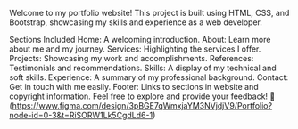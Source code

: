Welcome to my portfolio website! This project is built using HTML, CSS, and Bootstrap, showcasing my skills and experience as a web developer.

Sections Included
Home: A welcoming introduction.
About: Learn more about me and my journey.
Services: Highlighting the services I offer.
Projects: Showcasing my work and accomplishments.
References: Testimonials and recommendations.
Skills: A display of my technical and soft skills.
Experience: A summary of my professional background.
Contact: Get in touch with me easily.
Footer: Links to sections in website and copyright information.
Feel free to explore and provide your feedback! 🚀
(https://www.figma.com/design/3pBGE7qWmxjaYM3NVjdjV9/Portfolio?node-id=0-3&t=RiSORW1Lk5CgdLd6-1)
